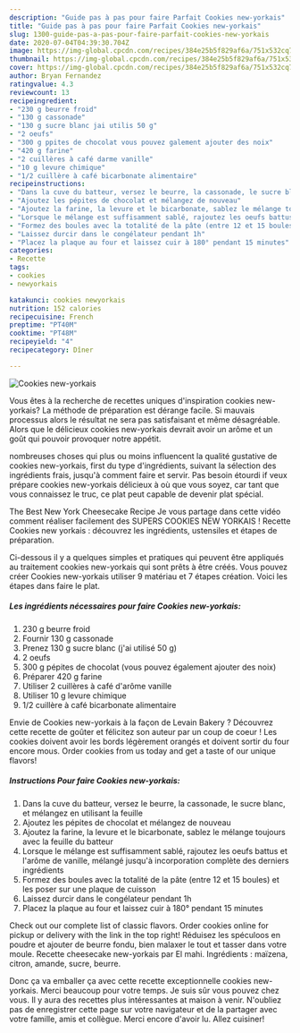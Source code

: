 ```yaml
---
description: "Guide pas à pas pour faire Parfait Cookies new-yorkais"
title: "Guide pas à pas pour faire Parfait Cookies new-yorkais"
slug: 1300-guide-pas-a-pas-pour-faire-parfait-cookies-new-yorkais
date: 2020-07-04T04:39:30.704Z
image: https://img-global.cpcdn.com/recipes/384e25b5f829af6a/751x532cq70/cookies-new-yorkais-photo-principale-de-la-recette.jpg
thumbnail: https://img-global.cpcdn.com/recipes/384e25b5f829af6a/751x532cq70/cookies-new-yorkais-photo-principale-de-la-recette.jpg
cover: https://img-global.cpcdn.com/recipes/384e25b5f829af6a/751x532cq70/cookies-new-yorkais-photo-principale-de-la-recette.jpg
author: Bryan Fernandez
ratingvalue: 4.3
reviewcount: 13
recipeingredient:
- "230 g beurre froid"
- "130 g cassonade"
- "130 g sucre blanc jai utilis 50 g"
- "2 oeufs"
- "300 g ppites de chocolat vous pouvez galement ajouter des noix"
- "420 g farine"
- "2 cuillères à café darme vanille"
- "10 g levure chimique"
- "1/2 cuillère à café bicarbonate alimentaire"
recipeinstructions:
- "Dans la cuve du batteur, versez le beurre, la cassonade, le sucre blanc, et mélangez en utilisant la feuille"
- "Ajoutez les pépites de chocolat et mélangez de nouveau"
- "Ajoutez la farine, la levure et le bicarbonate, sablez le mélange toujours avec la feuille du batteur"
- "Lorsque le mélange est suffisamment sablé, rajoutez les oeufs battus et l&#39;arôme de vanille, mélangé jusqu&#39;à incorporation complète des derniers ingrédients"
- "Formez des boules avec la totalité de la pâte (entre 12 et 15 boules) et les poser sur une plaque de cuisson"
- "Laissez durcir dans le congélateur pendant 1h"
- "Placez la plaque au four et laissez cuir à 180° pendant 15 minutes"
categories:
- Recette
tags:
- cookies
- newyorkais

katakunci: cookies newyorkais 
nutrition: 152 calories
recipecuisine: French
preptime: "PT40M"
cooktime: "PT48M"
recipeyield: "4"
recipecategory: Dîner

---
```



![Cookies new-yorkais](https://img-global.cpcdn.com/recipes/384e25b5f829af6a/751x532cq70/cookies-new-yorkais-photo-principale-de-la-recette.jpg)

Vous êtes à la recherche de recettes uniques d'inspiration cookies new-yorkais? La méthode de préparation est dérange facile. Si mauvais processus alors le résultat ne sera pas satisfaisant et même désagréable. Alors que le délicieux cookies new-yorkais devrait avoir un arôme et un goût qui pouvoir provoquer notre appétit.

nombreuses choses qui plus ou moins influencent la qualité gustative de cookies new-yorkais, first du type d'ingrédients, suivant la sélection des ingrédients frais, jusqu'à comment faire et servir. Pas besoin étourdi if veux prépare cookies new-yorkais délicieux à où que vous soyez, car tant que vous connaissez le truc, ce plat peut capable de devenir plat spécial.

The Best New York Cheesecake Recipe Je vous partage dans cette vidéo comment réaliser facilement des SUPERS COOKIES NEW YORKAIS ! Recette Cookies new yorkais : découvrez les ingrédients, ustensiles et étapes de préparation.


Ci-dessous il y a quelques simples et pratiques qui peuvent être appliqués au traitement cookies new-yorkais qui sont prêts à être créés. Vous pouvez créer Cookies new-yorkais utiliser 9 matériau et 7 étapes création. Voici les étapes dans faire le plat.

<!--inarticleads1-->

##### Les ingrédients nécessaires pour faire Cookies new-yorkais:

1.  230 g beurre froid
1. Fournir 130 g cassonade
1. Prenez 130 g sucre blanc (j&#39;ai utilisé 50 g)
1.  2 oeufs
1.  300 g pépites de chocolat (vous pouvez également ajouter des noix)
1. Préparer 420 g farine
1. Utiliser 2 cuillères à café d&#39;arôme vanille
1. Utiliser 10 g levure chimique
1.  1/2 cuillère à café bicarbonate alimentaire


Envie de Cookies new-yorkais à la façon de Levain Bakery ? Découvrez cette recette de goûter et félicitez son auteur par un coup de coeur ! Les cookies doivent avoir les bords légèrement orangés et doivent sortir du four encore mous. Order cookies from us today and get a taste of our unique flavors! 

<!--inarticleads2-->

##### Instructions Pour faire Cookies new-yorkais:

1. Dans la cuve du batteur, versez le beurre, la cassonade, le sucre blanc, et mélangez en utilisant la feuille
1. Ajoutez les pépites de chocolat et mélangez de nouveau
1. Ajoutez la farine, la levure et le bicarbonate, sablez le mélange toujours avec la feuille du batteur
1. Lorsque le mélange est suffisamment sablé, rajoutez les oeufs battus et l&#39;arôme de vanille, mélangé jusqu&#39;à incorporation complète des derniers ingrédients
1. Formez des boules avec la totalité de la pâte (entre 12 et 15 boules) et les poser sur une plaque de cuisson
1. Laissez durcir dans le congélateur pendant 1h
1. Placez la plaque au four et laissez cuir à 180° pendant 15 minutes


Check out our complete list of classic flavors. Order cookies online for pickup or delivery with the link in the top right! Réduisez les spéculoos en poudre et ajouter de beurre fondu, bien malaxer le tout et tasser dans votre moule. Recette cheesecake new-yorkais par El mahi. Ingrédients : maïzena, citron, amande, sucre, beurre. 


Donc ça va emballer ça avec cette recette exceptionnelle cookies new-yorkais. Merci beaucoup pour votre temps. Je suis sûr vous pouvez chez vous. Il y aura des recettes plus  intéressantes at maison à venir. N'oubliez pas de enregistrer cette page sur votre navigateur et de la partager avec votre famille, amis et collègue. Merci encore d'avoir lu. Allez cuisiner!
